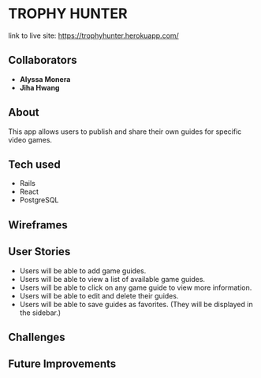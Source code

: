 <!-- # README

This README would normally document whatever steps are necessary to get the
application up and running.

Things you may want to cover:

* Ruby version

* System dependencies

* Configuration

* Database creation

* Database initialization

* How to run the test suite

* Services (job queues, cache servers, search engines, etc.)

* Deployment instructions

* ... -->

# TROPHY HUNTER
link to live site: https://trophyhunter.herokuapp.com/

## Collaborators
* **Alyssa Monera**
* **Jiha Hwang**

## About
This app allows users to publish and share their own guides for specific video games.

## Tech used

* Rails
* React
* PostgreSQL


## Wireframes


## User Stories

* Users will be able to add game guides.
* Users will be able to view a list of available game guides.
* Users will be able to click on any game guide to view more information. 
* Users will be able to edit and delete their guides.
* Users will be able to save guides as favorites. (They will be displayed in the sidebar.)

## Challenges

## Future Improvements
